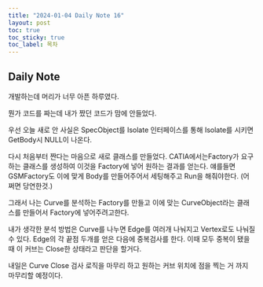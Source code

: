```yaml
---
title: "2024-01-04 Daily Note 16"
layout: post
toc: true
toc_sticky: true
toc_label: 목차
---
```


## Daily Note

개발하는데 머리가 너무 아픈 하루였다.

뭔가 코드를 짜는데 내가 짰던 코드가 맘에 안들었다.

우선 오늘 새로 안 사실은 SpecObject를 Isolate 인터페이스를 통해 Isolate를 시키면 GetBody시 NULL이 나온다.

다시 처음부터 짠다는 마음으로 새로 클래스를 만들었다. CATIA에서는Factory가 요구하는 클래스를 생성하여 이것을 Factory에 넣어 원하는 결과를 얻는다. 얘를들면 GSMFactory도 이에 맞게 Body를 만들어주어서 세팅해주고 Run을 해줘야한다. (어쩌면 당연한것.)

그래서 나는 Curve를 분석하는 Factory를 만들고 이에 맞는 CurveObject라는 클래스를 만들어서 Factory에 넣어주려고한다. 

내가 생각한 분석 방법은 Curve를 나누면 Edge를 여러개 나눠지고 Vertex로도 나눠질수 있다. Edge의 각 끝점 두개를 얻은 다음에 중복검사를 한다. 이때 모두 중복이 됐을 때 이 커브는 Close한 상태라고 판단을 할거다.

내일은 Curve Close 검사 로직을 마무리 하고 원하는 커브 위치에 점을 찍는 거 까지 마무리할 예정이다. 

